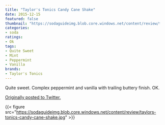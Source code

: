 ```yaml
---
title: "Taylor's Tonics Candy Cane Shake"
date: 2015-12-15
featured: false
thumbnail: "https://sodaguideimg.blob.core.windows.net/content/review/thumbs/taylors-tonics-candy-cane-shake.jpg"
categories:
- soda
ratings:
- Ok
tags:
- Quite Sweet
- Mint
- Peppermint
- Vanilla
brands:
- Taylor's Tonics
---
```


Quite sweet. Complex peppermint and vanilla with trailing buttery finish. OK.

[Originally posted to Twitter.](https://twitter.com/Cavorter/status/676855732042641409)

{{< figure src="https://sodaguideimg.blob.core.windows.net/content/review/taylors-tonics-candy-cane-shake.jpg" >}}
